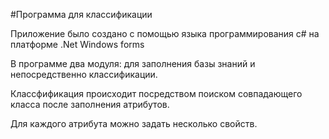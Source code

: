 #Программа для классификации

Приложение было создано с помощью языка программирования c# на платформе .Net Windows forms

В программе два модуля: для заполнения базы знаний и непосредственно классификации.

Классфификация происходит посредством поиском совпадающего класса после заполнения атрибутов.

Для каждого атрибута можно задать несколько свойств.
